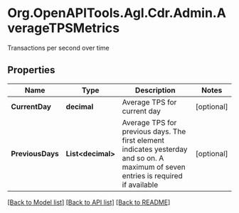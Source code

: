 # Org.OpenAPITools.Agl.Cdr.Admin.AverageTPSMetrics
Transactions per second over time

## Properties

Name | Type | Description | Notes
------------ | ------------- | ------------- | -------------
**CurrentDay** | **decimal** | Average TPS for current day | [optional] 
**PreviousDays** | **List&lt;decimal&gt;** | Average TPS for previous days. The first element indicates yesterday and so on. A maximum of seven entries is required if available | [optional] 

[[Back to Model list]](../README.md#documentation-for-models) [[Back to API list]](../README.md#documentation-for-api-endpoints) [[Back to README]](../README.md)

